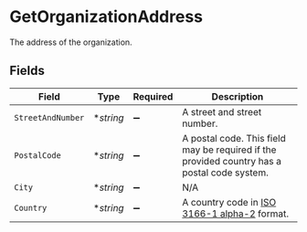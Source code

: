 # GetOrganizationAddress

The address of the organization.


## Fields

| Field                                                                                            | Type                                                                                             | Required                                                                                         | Description                                                                                      |
| ------------------------------------------------------------------------------------------------ | ------------------------------------------------------------------------------------------------ | ------------------------------------------------------------------------------------------------ | ------------------------------------------------------------------------------------------------ |
| `StreetAndNumber`                                                                                | **string*                                                                                        | :heavy_minus_sign:                                                                               | A street and street number.                                                                      |
| `PostalCode`                                                                                     | **string*                                                                                        | :heavy_minus_sign:                                                                               | A postal code. This field may be required if the provided country has a postal code system.      |
| `City`                                                                                           | **string*                                                                                        | :heavy_minus_sign:                                                                               | N/A                                                                                              |
| `Country`                                                                                        | **string*                                                                                        | :heavy_minus_sign:                                                                               | A country code in [ISO 3166-1 alpha-2](https://en.wikipedia.org/wiki/ISO_3166-1_alpha-2) format. |